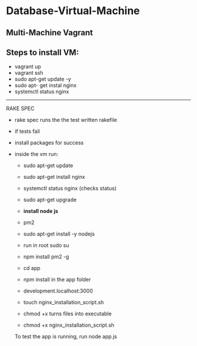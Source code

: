 # Database-Virtual-Machine


## Multi-Machine Vagrant 

## Steps to install VM:            
- vagrant up 
- vagrant ssh
- sudo apt-get update -y
- sudo apt- get instal nginx
- systemctl status nginx  


--------

RAKE SPEC
- rake spec runs the the test written rakefile 
- if tests fail 
- install packages for success
- inside the vm run:
	- sudo apt-get update
	- sudo apt-get install nginx 
	- systemctl status nginx (checks status)
	- sudo apt-get upgrade
	
	- __install node js__
	- pm2 
	- sudo apt-get install -y nodejs
	- run in root sudo su
	- npm install pm2 -g  

	- cd app 
	- npm install in the app folder 
	- development.localhost:3000
	
	- touch nginx_installation_script.sh
	- chmod +x turns files into executable 
	- chmod +x nginx_installation_script.sh	
  
  
  
  
  To test the app is running, run node app.js
